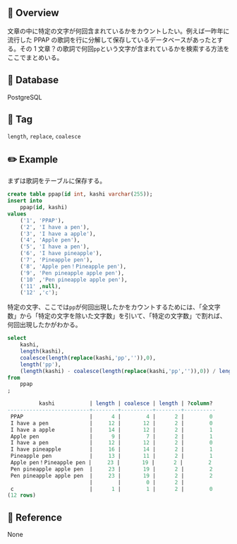 ## :memo: Overview

文章の中に特定の文字が何回含まれているかをカウントしたい。例えば一昨年に流行した PPAP の歌詞を行に分解して保存しているデータベースがあったとする。その 1 文章？の歌詞で何回`pp`という文字が含まれているかを検索する方法をここでまとめいる。

## :floppy_disk: Database

PostgreSQL

## :bookmark: Tag

`length`, `replace`, `coalesce`

## :pencil2: Example

まずは歌詞をテーブルに保存する。

```sql
create table ppap(id int, kashi varchar(255));
insert into
    ppap(id, kashi)
values
    ('1', 'PPAP'),
    ('2', 'I have a pen'),
    ('3', 'I have a apple'),
    ('4', 'Apple pen'),
    ('5', 'I have a pen'),
    ('6', 'I have pineapple'),
    ('7', 'Pineapple pen'),
    ('8', 'Apple pen！Pineapple pen'),
    ('9', 'Pen pineapple apple pen'),
    ('10' ,'Pen pineapple apple pen'),
    ('11' ,null),
    ('12' ,'c');
```

特定の文字、ここでは`pp`が何回出現したかをカウントするためには、「全文字数」から「特定の文字を除いた文字数」を引いて、「特定の文字数」で割れば、何回出現したかがわかる。

```sql
select
    kashi,
    length(kashi),
    coalesce(length(replace(kashi,'pp','')),0),
    length('pp'),
    (length(kashi) - coalesce(length(replace(kashi,'pp','')),0)) / length('pp')
from
    ppap
;

          kashi           | length | coalesce | length | ?column?
--------------------------+--------+----------+--------+----------
 PPAP                     |      4 |        4 |      2 |        0
 I have a pen             |     12 |       12 |      2 |        0
 I have a apple           |     14 |       12 |      2 |        1
 Apple pen                |      9 |        7 |      2 |        1
 I have a pen             |     12 |       12 |      2 |        0
 I have pineapple         |     16 |       14 |      2 |        1
 Pineapple pen            |     13 |       11 |      2 |        1
 Apple pen！Pineapple pen |     23 |       19 |      2 |        2
 Pen pineapple apple pen  |     23 |       19 |      2 |        2
 Pen pineapple apple pen  |     23 |       19 |      2 |        2
                          |        |        0 |      2 |
 c                        |      1 |        1 |      2 |        0
(12 rows)
```

## :closed_book: Reference

None
